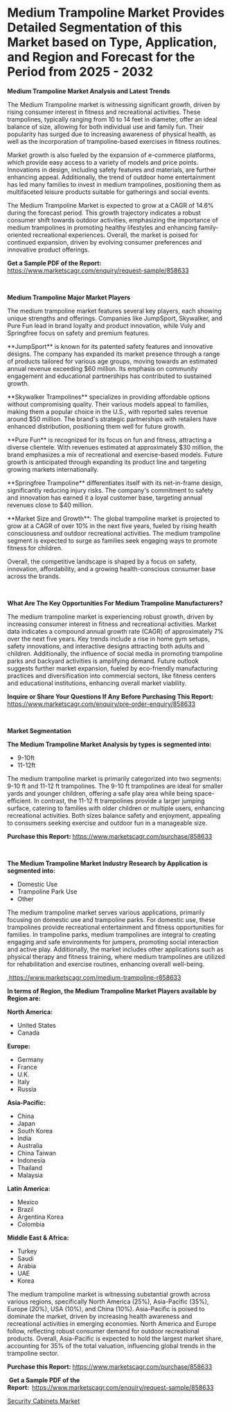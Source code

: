 <p><h1>Medium Trampoline Market Provides Detailed Segmentation of this Market based on Type, Application, and Region and Forecast for the Period from 2025 - 2032</h1></p><p><strong>Medium Trampoline Market Analysis and Latest Trends</strong></p>
<p><p>The Medium Trampoline market is witnessing significant growth, driven by rising consumer interest in fitness and recreational activities. These trampolines, typically ranging from 10 to 14 feet in diameter, offer an ideal balance of size, allowing for both individual use and family fun. Their popularity has surged due to increasing awareness of physical health, as well as the incorporation of trampoline-based exercises in fitness routines.</p><p>Market growth is also fueled by the expansion of e-commerce platforms, which provide easy access to a variety of models and price points. Innovations in design, including safety features and materials, are further enhancing appeal. Additionally, the trend of outdoor home entertainment has led many families to invest in medium trampolines, positioning them as multifaceted leisure products suitable for gatherings and social events.</p><p>The Medium Trampoline Market is expected to grow at a CAGR of 14.6% during the forecast period. This growth trajectory indicates a robust consumer shift towards outdoor activities, emphasizing the importance of medium trampolines in promoting healthy lifestyles and enhancing family-oriented recreational experiences. Overall, the market is poised for continued expansion, driven by evolving consumer preferences and innovative product offerings.</p></p>
<p><strong>Get a Sample PDF of the Report:&nbsp;</strong> <a href="https://www.marketscagr.com/enquiry/request-sample/858633?utm_campaign=3001&utm_medium=2&utm_source=Github&utm_content=ia&utm_term=08042025&utm_id=medium-trampoline">https://www.marketscagr.com/enquiry/request-sample/858633</a></p>
<p>&nbsp;</p>
<p><strong>Medium Trampoline Major Market Players</strong></p>
<p><p>The medium trampoline market features several key players, each showing unique strengths and offerings. Companies like JumpSport, Skywalker, and Pure Fun lead in brand loyalty and product innovation, while Vuly and Springfree focus on safety and premium features.</p><p>**JumpSport** is known for its patented safety features and innovative designs. The company has expanded its market presence through a range of products tailored for various age groups, moving towards an estimated annual revenue exceeding $60 million. Its emphasis on community engagement and educational partnerships has contributed to sustained growth.</p><p>**Skywalker Trampolines** specializes in providing affordable options without compromising quality. Their various models appeal to families, making them a popular choice in the U.S., with reported sales revenue around $50 million. The brand's strategic partnerships with retailers have enhanced distribution, positioning them well for future growth.</p><p>**Pure Fun** is recognized for its focus on fun and fitness, attracting a diverse clientele. With revenues estimated at approximately $30 million, the brand emphasizes a mix of recreational and exercise-based models. Future growth is anticipated through expanding its product line and targeting growing markets internationally.</p><p>**Springfree Trampoline** differentiates itself with its net-in-frame design, significantly reducing injury risks. The company's commitment to safety and innovation has earned it a loyal customer base, targeting annual revenues close to $40 million.</p><p>**Market Size and Growth**: The global trampoline market is projected to grow at a CAGR of over 10% in the next five years, fueled by rising health consciousness and outdoor recreational activities. The medium trampoline segment is expected to surge as families seek engaging ways to promote fitness for children.</p><p>Overall, the competitive landscape is shaped by a focus on safety, innovation, affordability, and a growing health-conscious consumer base across the brands.</p></p>
<p>&nbsp;</p>
<p><strong>What Are The Key Opportunities For Medium Trampoline Manufacturers?</strong></p>
<p><p>The medium trampoline market is experiencing robust growth, driven by increasing consumer interest in fitness and recreational activities. Market data indicates a compound annual growth rate (CAGR) of approximately 7% over the next five years. Key trends include a rise in home gym setups, safety innovations, and interactive designs attracting both adults and children. Additionally, the influence of social media in promoting trampoline parks and backyard activities is amplifying demand. Future outlook suggests further market expansion, fueled by eco-friendly manufacturing practices and diversification into commercial sectors, like fitness centers and educational institutions, enhancing overall market viability.</p></p>
<p><strong>Inquire or Share Your Questions If Any Before Purchasing This Report:</strong> <a href="https://www.marketscagr.com/enquiry/pre-order-enquiry/858633?utm_campaign=3001&utm_medium=2&utm_source=Github&utm_content=ia&utm_term=08042025&utm_id=medium-trampoline">https://www.marketscagr.com/enquiry/pre-order-enquiry/858633</a></p>
<p>&nbsp;</p>
<p><strong>Market Segmentation</strong></p>
<p><strong>The Medium Trampoline Market Analysis by types is segmented into:</strong></p>
<p><ul><li>9-10ft</li><li>11-12ft</li></ul></p>
<p><p>The medium trampoline market is primarily categorized into two segments: 9-10 ft and 11-12 ft trampolines. The 9-10 ft trampolines are ideal for smaller yards and younger children, offering a safe play area while being space-efficient. In contrast, the 11-12 ft trampolines provide a larger jumping surface, catering to families with older children or multiple users, enhancing recreational activities. Both sizes balance safety and enjoyment, appealing to consumers seeking exercise and outdoor fun in a manageable size.</p></p>
<p><strong>Purchase this Report:&nbsp;</strong><a href="https://www.marketscagr.com/purchase/858633?utm_campaign=3001&utm_medium=2&utm_source=Github&utm_content=ia&utm_term=08042025&utm_id=medium-trampoline">https://www.marketscagr.com/purchase/858633</a></p>
<p>&nbsp;</p>
<p><strong>The Medium Trampoline Market Industry Research by Application is segmented into:</strong></p>
<p><ul><li>Domestic Use</li><li>Trampoline Park Use</li><li>Other</li></ul></p>
<p><p>The medium trampoline market serves various applications, primarily focusing on domestic use and trampoline parks. For domestic use, these trampolines provide recreational entertainment and fitness opportunities for families. In trampoline parks, medium trampolines are integral to creating engaging and safe environments for jumpers, promoting social interaction and active play. Additionally, the market includes other applications such as physical therapy and fitness training, where medium trampolines are utilized for rehabilitation and exercise routines, enhancing overall well-being.</p></p>
<p><a href="https://www.marketscagr.com/medium-trampoline-r858633?utm_campaign=3001&utm_medium=2&utm_source=Github&utm_content=ia&utm_term=08042025&utm_id=medium-trampoline">&nbsp;https://www.marketscagr.com/medium-trampoline-r858633</a></p>
<p><strong>In terms of Region, the Medium Trampoline Market Players available by Region are:</strong></p>
<p>
    <p> <strong> North America: </strong>
        <ul>
            <li>United States</li>
            <li>Canada</li>
        </ul>
        </p> 
    <p> <strong> Europe: </strong>
        <ul>
            <li>Germany</li>
            <li>France</li>
            <li>U.K.</li>
            <li>Italy</li>
            <li>Russia</li>
        </ul>
        </p> 
    <p> <strong> Asia-Pacific: </strong>
        <ul>
            <li>China</li>
            <li>Japan</li>
            <li>South Korea</li>
            <li>India</li>
            <li>Australia</li>
            <li>China Taiwan</li>
            <li>Indonesia</li>
            <li>Thailand</li>
            <li>Malaysia</li>
        </ul>
        </p> 
    <p> <strong> Latin America: </strong>
        <ul>
            <li>Mexico</li>
            <li>Brazil</li>
            <li>Argentina Korea</li>
            <li>Colombia</li>
        </ul>
        </p> 
    <p> <strong> Middle East & Africa: </strong>
        <ul>
            <li>Turkey</li>
            <li>Saudi</li>
            <li>Arabia</li>
            <li>UAE</li>
            <li>Korea</li>
        </ul>
    </p>
    </p>
<p><p>The medium trampoline market is witnessing substantial growth across various regions, specifically North America (25%), Asia-Pacific (35%), Europe (20%), USA (10%), and China (10%). Asia-Pacific is poised to dominate the market, driven by increasing health awareness and recreational activities in emerging economies. North America and Europe follow, reflecting robust consumer demand for outdoor recreational products. Overall, Asia-Pacific is expected to hold the largest market share, accounting for 35% of the total valuation, influencing global trends in the trampoline sector.</p></p>
<p><strong>Purchase this Report: </strong><a href="https://www.marketscagr.com/purchase/858633?utm_campaign=3001&utm_medium=2&utm_source=Github&utm_content=ia&utm_term=08042025&utm_id=medium-trampoline">https://www.marketscagr.com/purchase/858633</a></p>
<p>&nbsp;<strong>Get a Sample PDF of the Report:&nbsp;&nbsp;</strong><a href="https://www.marketscagr.com/enquiry/request-sample/858633?utm_campaign=3001&utm_medium=2&utm_source=Github&utm_content=ia&utm_term=08042025&utm_id=medium-trampoline">https://www.marketscagr.com/enquiry/request-sample/858633</a></p>
<p><strong></strong></p>
<p><p><a href="https://github.com/tszkintruca/Market-Research-Report-List-1/blob/main/security-cabinets-market.md?utm_campaign=3001&utm_medium=2&utm_source=Github&utm_content=ia&utm_term=08042025&utm_id=medium-trampoline">Security Cabinets Market</a></p></p>
